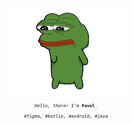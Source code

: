 <p align="center">

  <br>
  <br>
  
  <img width="400" src="https://github.com/gby211/gby211/blob/main/pepefrg-4.gif">
 
  <br>
  <br>
  
  <samp>
    <i>Hello, there!</i> I'm <b>Pavel</b>.
    <br>
    <br>
    <i>#figma</i>, <i>#kotlin</i>, <i>#android</i>, <i>#java</i>
  </samp>
  
  <br>
  <br>
  <br>
  <br>
  <br>

</p>
